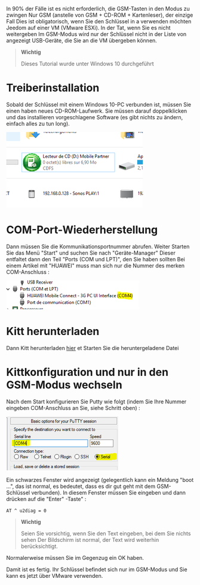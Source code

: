 In 90% der Fälle ist es nicht erforderlich, die GSM-Tasten in den Modus zu zwingen
Nur GSM (anstelle von GSM + CD-ROM + Kartenleser), der einzige Fall
Dies ist obligatorisch, wenn Sie den Schlüssel in a verwenden möchten
Jeedom auf einer VM (VMware ESXi). In der Tat, wenn Sie es nicht weitergeben
Im GSM-Modus wird nur der Schlüssel nicht in der Liste von angezeigt
USB-Geräte, die Sie an die VM übergeben können.

> **Wichtig**
>
> Dieses Tutorial wurde unter Windows 10 durchgeführt

Treiberinstallation 
========================

Sobald der Schlüssel mit einem Windows 10-PC verbunden ist, müssen Sie einen haben
neues CD-ROM-Laufwerk. Sie müssen darauf doppelklicken und das installieren
vorgeschlagene Software (es gibt nichts zu ändern, einfach alles zu tun
long).

![gsmonly](images/gsmonly.PNG)

COM-Port-Wiederherstellung 
========================

Dann müssen Sie die Kommunikationsportnummer abrufen. Weiter
Starten Sie das Menü "Start" und suchen Sie nach "Geräte-Manager"
Dieser entfaltet dann den Teil "Ports (COM und LPT)", den Sie haben sollten
Bei einem Artikel mit "HUAWEI" muss man sich nur die Nummer des merken
COM-Anschluss :

![gsmonly2](images/gsmonly2.PNG)

Kitt herunterladen 
=======================

Dann Kitt herunterladen
[hier](https://the.earth.li/~sgtatham/putty/latest/x86/putty.exe) et
Starten Sie die heruntergeladene Datei

Kittkonfiguration und nur in den GSM-Modus wechseln 
=======================================================

Nach dem Start konfigurieren Sie Putty wie folgt (indem Sie Ihre Nummer eingeben
COM-Anschluss an Sie, siehe Schritt oben) :

![gsmonly3](images/gsmonly3.PNG)

Ein schwarzes Fenster wird angezeigt (gelegentlich kann ein
Meldung "boot ...", das ist normal, es bedeutet, dass es dir gut geht
mit dem GSM-Schlüssel verbunden). In diesem Fenster müssen Sie eingeben und dann drücken
auf die "Enter" -Taste" :

    AT ^ u2diag = 0

> **Wichtig**
>
> Seien Sie vorsichtig, wenn Sie den Text eingeben, bei dem Sie nichts sehen
> Der Bildschirm ist normal, der Text wird weiterhin berücksichtigt.

Normalerweise müssen Sie im Gegenzug ein OK haben.

Damit ist es fertig. Ihr Schlüssel befindet sich nur im GSM-Modus und Sie
kann es jetzt über VMware verwenden.
